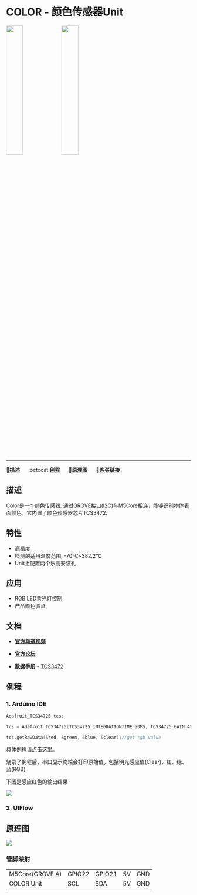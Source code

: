 # COLOR - 颜色传感器Unit

<img src="assets/img/product_pics/units/M5GO_Unit_color.png" width="30%" height="30%"><img src="assets/img/product_pics/units/unit_color_grove_a.png" width="30%" height="30%">

***

:memo:**[描述](#描述)**&nbsp;&nbsp;&nbsp;&nbsp;&nbsp;&nbsp;:octocat:**[例程](#例程)**&nbsp;&nbsp;&nbsp;&nbsp;&nbsp;&nbsp;:electric_plug:**[原理图](#原理图)**&nbsp;&nbsp;&nbsp;&nbsp;&nbsp;&nbsp;🛒**[购买链接](https://item.taobao.com/item.htm?spm=a1z10.3-c.w4002-1172588106.55.312f425eRDFbqp&id=580005441373)**

## 描述

Color是一个颜色传感器. 通过GROVE接口(I2C)与M5Core相连，能够识别物体表面颜色，它内置了颜色传感器芯片TCS3472.

## 特性

-  高精度
-  检测的适用温度范围: -70℃~382.2℃
-  Unit上配置两个乐高安装孔

## 应用

-  RGB LED背光灯控制
-  产品颜色验证

## 文档

- **[官方频道视频](https://i.youku.com/i/UNjE1ODA2MzE0OA==?spm=a2hzp.8253869.0.0)**

- **[官方论坛](http://forum.m5stack.com/)**

-  **数据手册** - [TCS3472](https://pdf1.alldatasheet.com/datasheet-pdf/view/560511/AMSCO/TCS3472.html)

## 例程

### 1. Arduino IDE

```c++
Adafruit_TCS34725 tcs;

tcs = Adafruit_TCS34725(TCS34725_INTEGRATIONTIME_50MS, TCS34725_GAIN_4X);

tcs.getRawData(&red, &green, &blue, &clear);//get rgb value
```

具体例程请点击[这里](https://github.com/m5stack/M5-ProductExampleCodes/tree/master/Unit/COLOR/Arduino)。

烧录了例程后，串口显示终端会打印原始值，包括明光感应值(Clear)、红、绿、蓝(RGB)

下图是感应红色的输出结果

<img src="assets/img/product_pics/units/unit_example/COLOR/example_unit_color_result_01.png">

### 2. UIFlow
<!--
<img src="assets/img/product_pics/units/unit_example/example_unit_color_01.png" width="30%" height="30%"> <img src="assets/img/product_pics/units/unit_example/example_unit_color_02.png" width="55%" height="55%">

具体例程请点击[这里](https://github.com/m5stack/M5-ProductExampleCodes/tree/master/Unit/COLOR/UIFlow)。 -->

## 原理图

<img src="assets/img/product_pics/units/color_sch.JPG">

### 管脚映射

<table>
 <tr><td>M5Core(GROVE A)</td><td>GPIO22</td><td>GPIO21</td><td>5V</td><td>GND</td></tr>
 <tr><td>COLOR Unit</td><td>SCL</td><td>SDA</td><td>5V</td><td>GND</td></tr>
</table>